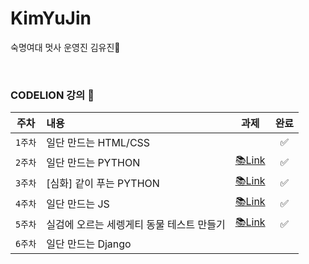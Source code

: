 # KimYuJin
숙명여대 멋사 운영진 김유진🦁

<br>

### CODELION 강의 🦁
| 주차 | 내용 | 과제 | 완료 |
|:------:|:------|:------:|:------:|
|`1주차`| 일단 만드는 HTML/CSS |  | ✅ |
|`2주차`| 일단 만드는 PYTHON | [📚Link](https://github.com/Likelion-at-SMWU-10th/KimYuJin/issues/1) | ✅ |
|`3주차`| [심화] 같이 푸는 PYTHON | [📚Link](https://github.com/Likelion-at-SMWU-10th/KimYuJin/issues/3)  | ✅ |
|`4주차`| 일단 만드는 JS | [📚Link](https://github.com/Likelion-at-SMWU-10th/KimYuJin/issues/5) | ✅ |
|`5주차`| 실검에 오르는 세렝게티 동물 테스트 만들기 | [📚Link](https://github.com/Likelion-at-SMWU-10th/KimYuJin/issues/7) | ✅ |
|`6주차`| 일단 만드는 Django |  |  |

